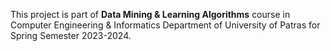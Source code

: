 This project is part of **Data Mining & Learning Algorithms** course in Computer Engineering & Informatics Department of University of Patras for Spring Semester 2023-2024.
